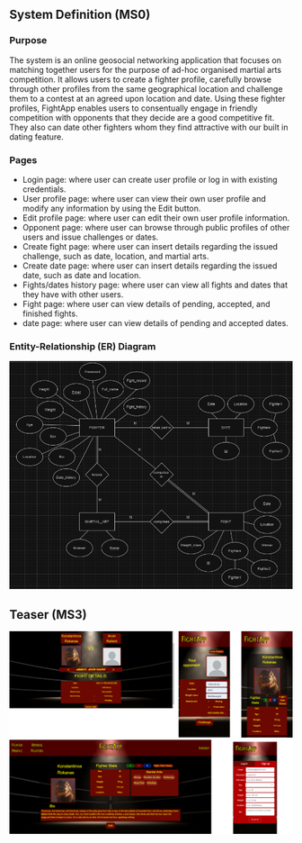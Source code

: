 ## System Definition (MS0)

### Purpose

The system is an online geosocial networking application that focuses on matching together users for the purpose of ad-hoc organised martial arts competition. It allows users to create a fighter profile, carefully browse through other profiles from the same geographical location and challenge them to a contest at an agreed upon location and date. Using these fighter profiles, FightApp enables users to consentually engage in friendly competition with opponents that they decide are a good competitive fit. They also can date other fighters whom they find attractive with our built in dating feature.

### Pages

* Login page: where user can create user profile or log in with existing credentials.
* User profile page: where user can view their own user profile and modify any information by using the Edit button.
* Edit profile page: where user can edit their own user profile information.
* Opponent page: where user can browse through public profiles of other users and issue challenges or dates.
* Create fight page: where user can insert details regarding the issued challenge, such as date, location, and martial arts.
* Create date page: where user can insert details regarding the issued date, such as date and location.
* Fights/dates history page: where user can view all fights and dates that they have with other users.
* Fight page: where user can view details of pending, accepted, and finished fights.
* date page: where user can view details of pending and accepted dates.

### Entity-Relationship (ER) Diagram

![ER Diagram](./images/FightApp_ER_diagram.png)

## Teaser (MS3)

![Teaser](./images/FightApp_teaser.png)
